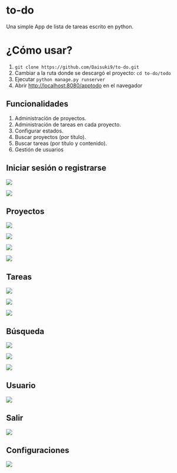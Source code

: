 # to-do
Una simple App de lista de tareas escrito en python.

¿Cómo usar?
==================

1. `git clone https://github.com/Daisuki9/to-do.git`
1. Cambiar a la ruta donde se descargó el proyecto: `cd to-do/todo`
1. Ejecutar `python manage.py runserver`
1. Abrir [http://localhost:8080/apptodo](http://localhost:8080/apptodo) en el navegador

## Funcionalidades

1. Administración de proyectos.
1. Administración de tareas en cada proyecto.
1. Configurar estados.
1. Buscar proyectos (por título).
1. Buscar tareas (por título y contenido).
1. Gestión de usuarios

## Iniciar sesión o registrarse

![](https://github.com/Daisuki9/to-do/blob/master/todo/screenshots/01-login.png)

![](https://github.com/Daisuki9/to-do/blob/master/todo/screenshots/02-registro.png)



## Proyectos

![](https://github.com/Daisuki9/to-do/blob/master/todo/screenshots/03-crear_primer_proyecto.png)

![](https://github.com/Daisuki9/to-do/blob/master/todo/screenshots/04-crear_primer_proyecto_formulario.png)

![](https://github.com/Daisuki9/to-do/blob/master/todo/screenshots/05-lista_proyectos.png)

![](https://github.com/Daisuki9/to-do/blob/master/todo/screenshots/06-detalle_proyecto.png)



## Tareas

![](https://github.com/Daisuki9/to-do/blob/master/todo/screenshots/07-agregar_nueva_tarea.png)

![](https://github.com/Daisuki9/to-do/blob/master/todo/screenshots/08-detalle_proyecto_con_una_tarea.png)

![](https://github.com/Daisuki9/to-do/blob/master/todo/screenshots/09-detalle_proyecto_con_una_tarea_cambio_de_estado.png)



## Búsqueda

![](https://github.com/Daisuki9/to-do/blob/master/todo/screenshots/10-busqueda_proyectos_o_tareas.png)

![](https://github.com/Daisuki9/to-do/blob/master/todo/screenshots/11-resultado_busqueda_tareas.png)

![](https://github.com/Daisuki9/to-do/blob/master/todo/screenshots/12-resultado_busqueda_proyectos.png)



## Usuario

![](https://github.com/Daisuki9/to-do/blob/master/todo/screenshots/13-ediar_perfil.png)



## Salir

![](https://github.com/Daisuki9/to-do/blob/master/todo/screenshots/14-salir.png)



## Configuraciones

![](https://github.com/Daisuki9/to-do/blob/master/todo/screenshots/15-configuraciones_estados_solo_admin.png)
